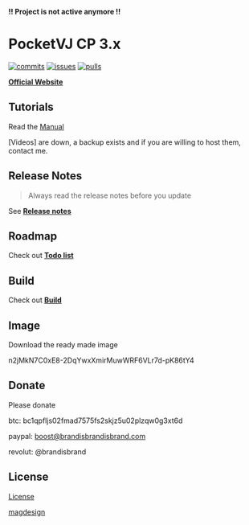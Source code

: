 **!! Project is not active anymore !!**

# PocketVJ CP 3.x

[![commits](https://img.shields.io/github/last-commit/magdesign/PocketVJ-CP-v3/master.svg?style=flat-square)](https://github.com/magdesign/PocketVJ-CP-v3/commits/master)
[![issues](https://img.shields.io/github/issues-raw/magdesign/PocketVJ-CP-v3.svg?style=flat-square)](https://github.com/magdesign/PocketVJ-CP-v3/issues)
[![pulls](https://img.shields.io/github/issues-pr-raw/magdesign/PocketVJ-CP-v3.svg?style=flat-square)](https://github.com/magdesign/PocketVJ-CP-v3/pulls)

[**Official Website**]([https://www.pocketvj.com/](https://magdesign.github.io/pocketvj_website/))

## Tutorials
        
Read the [Manual](https://html-preview.github.io/?url=https://raw.githubusercontent.com/magdesign/PocketVJ-CP-v3/refs/heads/master/docs/html/index.html)

[Videos] are down, a backup exists and if you are willing to host them, contact me.

## Release Notes

> Always read the release notes before you update

See [**Release notes**](RELEASE_NOTES.md)

## Roadmap

Check out [**Todo list**](ROADMAP.md)

## Build

Check out [**Build**](./docs/build.md)

## Image

Download the ready made image

n2jMkN7C0xE8-2DqYwxXmirMuwWRF6VLr7d-pK86tY4

## Donate

Please donate

btc: bc1qpfljs02fmad7575fs2skjz5u02plzqw0g3xt6d

paypal: boost@brandisbrandisbrand.com

revolut:
@brandisbrand

## License

[License](https://github.com/magdesign/PocketVJ-CP-v3/blob/master/LICENSE.md)


[magdesign](https://magdesign.github.io)
